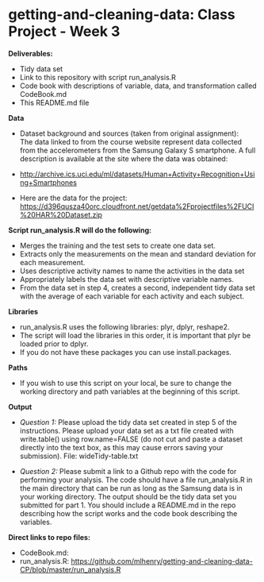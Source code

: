 # getting-and-cleaning-data: Class Project - Week 3

**Deliverables:**
- Tidy data set
- Link to this repository with script run_analysis.R
- Code book with descriptions of variable, data, and transformation called CodeBook.md
- This README.md file

**Data**
- Dataset background and sources (taken from original assignment):  
The data linked to from the course website represent data collected from the accelerometers from the Samsung Galaxy S smartphone. A full description is available at the site where the data was obtained: 
- http://archive.ics.uci.edu/ml/datasets/Human+Activity+Recognition+Using+Smartphones 

- Here are the data for the project: 
https://d396qusza40orc.cloudfront.net/getdata%2Fprojectfiles%2FUCI%20HAR%20Dataset.zip 

**Script run_analysis.R will do the following:**
- Merges the training and the test sets to create one data set.
- Extracts only the measurements on the mean and standard deviation for each measurement. 
- Uses descriptive activity names to name the activities in the data set
- Appropriately labels the data set with descriptive variable names. 
- From the data set in step 4, creates a second, independent tidy data set with the average of each variable for each activity and each subject.

**Libraries**
- run_analysis.R uses the following libraries: plyr, dplyr, reshape2.
- The script will load the libraries in this order, it is important that plyr be loaded prior to dplyr.
- If you do not have these packages you can use install.packages.

**Paths**
- If you wish to use this script on your local, be sure to change the working directory and path variables at the beginning of this script.

**Output**
- *Question 1:* Please upload the tidy data set created in step 5 of the instructions. Please upload your data set as a txt file created with write.table() using row.name=FALSE (do not cut and paste a dataset directly into the text box, as this may cause errors saving your submission).
File: wideTidy-table.txt

- *Question 2:* Please submit a link to a Github repo with the code for performing your analysis. The code should have a file run_analysis.R in the main directory that can be run as long as the Samsung data is in your working directory. The output should be the tidy data set you submitted for part 1. You should include a README.md in the repo describing how the script works and the code book describing the variables.

**Direct links to repo files:**
- CodeBook.md: 
- run_analysis.R: https://github.com/mlhenry/getting-and-cleaning-data-CP/blob/master/run_analysis.R


